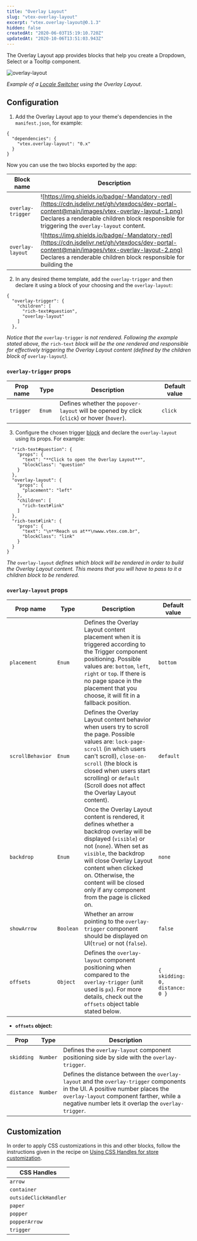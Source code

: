 ```yaml
---
title: "Overlay Layout"
slug: "vtex-overlay-layout"
excerpt: "vtex.overlay-layout@0.1.3"
hidden: false
createdAt: "2020-06-03T15:19:10.720Z"
updatedAt: "2020-10-06T13:51:03.943Z"
---
```


The Overlay Layout app provides blocks that help you create a Dropdown, Select or a Tooltip component.

![overlay-layout](https://cdn.jsdelivr.net/gh/vtexdocs/dev-portal-content@main/images/vtex-overlay-layout-0.gif)

*Example of a [Locale Switcher](https://vtex.io/docs/components/all/vtex.locale-switcher@0.5.5) using the Overlay Layout*.

## Configuration

1. Add the Overlay Layout app to your theme's dependencies in the `manifest.json`, for example:

```jsonc
{
  "dependencies": {
    "vtex.overlay-layout": "0.x"
  }
}
```

Now you can use the two blocks exported by the app:

Block name | Description |
| --------------------| -------- |
| `overlay-trigger` | ![https://img.shields.io/badge/-Mandatory-red](https://cdn.jsdelivr.net/gh/vtexdocs/dev-portal-content@main/images/vtex-overlay-layout-1.png) Declares a renderable children block responsible for triggering the `overlay-layout` content. |
| `overlay-layout` | ![https://img.shields.io/badge/-Mandatory-red](https://cdn.jsdelivr.net/gh/vtexdocs/dev-portal-content@main/images/vtex-overlay-layout-2.png) Declares a renderable children block responsible for building the   |

2. In any desired theme template, add the `overlay-trigger` and then declare it using a block of your choosing and the `overlay-layout`:

```jsonc
{
  "overlay-trigger": {
    "children": [
      "rich-text#question",
      "overlay-layout"    
    ]
  },
```

*Notice that the* `overlay-trigger` i*s not rendered. Following the example stated above, the* `rich-text` *block will be the one rendered and responsible for effectively triggering the Overlay Layout content (defined by the children block of* `overlay-layout`*).*

### `overlay-trigger` props

| Prop name | Type | Description | Default value |
| --- | --- | --- | --- |
| `trigger` | `Enum` | Defines whether the `popover-layout` will be opened by click (`click`) or hover (`hover`).| `click` |

3. Configure the chosen trigger [block](https://vtex.io/docs/apps/all) and declare the `overlay-layout` using its props. For example:

```jsonc
  "rich-text#question": {
    "props": {
      "text": "**Click to open the Overlay Layout**",
      "blockClass": "question"
    }
  },
  "overlay-layout": {
    "props": {
      "placement": "left"
    },
    "children": [
      "rich-text#link"
    ]
  },
  "rich-text#link": {
    "props": {
      "text": "\n**Reach us at**\nwww.vtex.com.br",
      "blockClass": "link"
    }
  }
}
```

*The* `overlay-layout` *defines which block will be rendered in order to build the Overlay Layout content. This means that you will have to pass to it a children block to be rendered.*

### `overlay-layout` props

| Prop name | Type | Description | Default value |
| --- | --- | --- | --- |
| `placement` | `Enum` | Defines the Overlay Layout content placement when it is triggered according to the Trigger component positioning. Possible values are: `bottom`, `left`, `right` or `top`.  If there is no page space in the placement that you choose, it will fit in a fallback position. | `bottom` |
| `scrollBehavior` | `Enum` | Defines the Overlay Layout content behavior when users try to scroll the page. Possible values are: `lock-page-scroll` (in which users can't scroll), `close-on-scroll` (the block is closed when users start scrolling) or `default` (Scroll does not affect the Overlay Layout content). | `default` |
| `backdrop` | `Enum` | Once the Overlay Layout content is rendered, it defines whether a backdrop overlay will be displayed (`visible`) or not (`none`). When set as `visible`, the backdrop will close Overlay Layout content when clicked on. Otherwise, the content will be closed only if any component from the page is clicked on. | `none` |
| `showArrow`  | `Boolean` | Whether an arrow pointing to the `overlay-trigger` component should be displayed on UI(`true`) or not (`false`). | `false` |
| `offsets` | `Object` | Defines the `overlay-layout` component positioning when compared to the `overlay-trigger` (unit used is `px`). For more details, check out the `offsets` object table stated below. | `{ skidding: 0, distance: 0 }` |

- **`offsets` object:**

| Prop | Type | Description |
| --- | --- | --- |
| `skidding` | `Number` | Defines the `overlay-layout` component positioning side by side with the `overlay-trigger`. |
| `distance` | `Number` | Defines the distance between the `overlay-layout` and the `overlay-trigger` components in the UI. A positive number places the `overlay-layout` component farther, while a negative number lets it overlap the `overlay-trigger`. |

## Customization

In order to apply CSS customizations in this and other blocks, follow the instructions given in the recipe on [Using CSS Handles for store customization](https://vtex.io/docs/recipes/style/using-css-handles-for-store-customization).

| CSS Handles |
| --- |
| `arrow` |
| `container` |
| `outsideClickHandler` |
| `paper` |
| `popper` |
| `popperArrow` |
| `trigger` |
